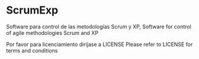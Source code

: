 ScrumExp
========
 
Software para control de las metodologías Scrum y XP, Software for control of agile methodologies Scrum and XP


Por favor para licenciamiento diríjase a LICENSE
Please refer to LICENSE for terms and conditions

